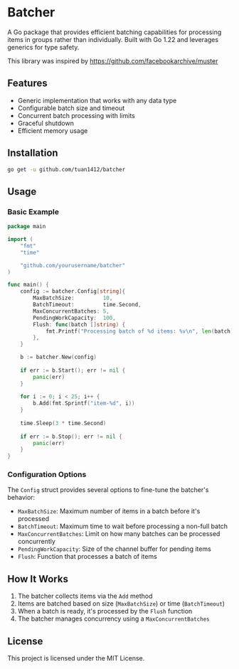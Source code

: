 # Batcher

A Go package that provides efficient batching capabilities for processing items in groups rather than individually. Built with Go 1.22 and leverages generics for type safety.

This library was inspired by https://github.com/facebookarchive/muster 

## Features

- Generic implementation that works with any data type
- Configurable batch size and timeout
- Concurrent batch processing with limits
- Graceful shutdown
- Efficient memory usage

## Installation

```bash
go get -u github.com/tuan1412/batcher
```

## Usage

### Basic Example

```go
package main

import (
	"fmt"
	"time"

	"github.com/yourusername/batcher"
)

func main() {
	config := batcher.Config[string]{
		MaxBatchSize:         10,           
		BatchTimeout:         time.Second,  
		MaxConcurrentBatches: 5,            
		PendingWorkCapacity:  100,          
		Flush: func(batch []string) {
			fmt.Printf("Processing batch of %d items: %v\n", len(batch), batch)
		},
	}

	b := batcher.New(config)
	
	if err := b.Start(); err != nil {
		panic(err)
	}
	
	for i := 0; i < 25; i++ {
		b.Add(fmt.Sprintf("item-%d", i))
	}
	
	time.Sleep(3 * time.Second)
	
	if err := b.Stop(); err != nil {
		panic(err)
	}
}
```

### Configuration Options

The `Config` struct provides several options to fine-tune the batcher's behavior:

- `MaxBatchSize`: Maximum number of items in a batch before it's processed
- `BatchTimeout`: Maximum time to wait before processing a non-full batch
- `MaxConcurrentBatches`: Limit on how many batches can be processed concurrently
- `PendingWorkCapacity`: Size of the channel buffer for pending items
- `Flush`: Function that processes a batch of items

## How It Works

1. The batcher collects items via the `Add` method
2. Items are batched based on size (`MaxBatchSize`) or time (`BatchTimeout`)
3. When a batch is ready, it's processed by the `Flush` function
4. The batcher manages concurrency using a `MaxConcurrentBatches`

## License

This project is licensed under the MIT License. 